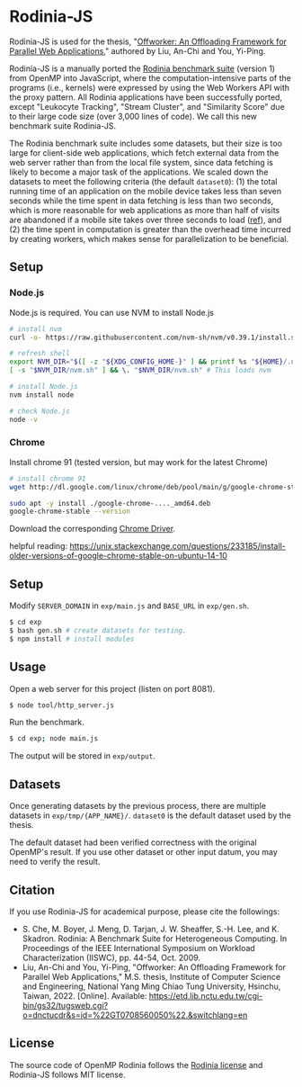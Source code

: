 # Rodinia-JS

Rodinia-JS is used for the thesis, "[Offworker: An Offloading Framework for Parallel Web Applications](https://etd.lib.nctu.edu.tw/cgi-bin/gs32/tugsweb.cgi?o=dnctucdr&s=id=%22GT0708560050%22.&switchlang=en)," authored by Liu, An-Chi and You, Yi-Ping.

Rodinia-JS is a manually ported the [Rodinia benchmark suite](https://www.cs.virginia.edu/rodinia/doku.php?id=start) (version 1) from OpenMP into JavaScript, where the  computation-intensive parts of the programs (i.e., kernels) were expressed by using the Web Workers API with the proxy pattern. All Rodinia applications have been successfully ported, except "Leukocyte Tracking", "Stream Cluster", and "Similarity Score" due to their large code size (over 3,000 lines of code). We call this new benchmark suite Rodinia-JS.

The Rodinia benchmark suite includes some datasets, but their size is too large for client-side web applications, which fetch external data from the web server rather than from the local file system, since data fetching is likely to become a major task of the applications. We scaled down the datasets to meet the following criteria (the default `dataset0`): (1) the total running time of an application on the mobile device takes less than seven seconds while the time spent in data fetching is less than two seconds, which is more reasonable for web applications as more than half of visits are abandoned if a mobile site takes over three seconds to load ([ref](https://developer.chrome.com/blog/search-ads-speed/)), and (2) the time spent in computation is greater than the overhead time incurred by creating workers, which makes sense for parallelization to be beneficial.

## Setup

### Node.js

Node.js is required. You can use NVM to install Node.js

```sh
# install nvm
curl -o- https://raw.githubusercontent.com/nvm-sh/nvm/v0.39.1/install.sh | bash

# refresh shell
export NVM_DIR="$([ -z "${XDG_CONFIG_HOME-}" ] && printf %s "${HOME}/.nvm" || printf %s "${XDG_CONFIG_HOME}/nvm")"
[ -s "$NVM_DIR/nvm.sh" ] && \. "$NVM_DIR/nvm.sh" # This loads nvm

# install Node.js
nvm install node

# check Node.js
node -v
```

### Chrome

Install chrome 91 (tested version, but may work for the latest Chrome)

```sh
# install chrome 91
wget http://dl.google.com/linux/chrome/deb/pool/main/g/google-chrome-stable/google-chrome-stable_91.0.4472.164-1_amd64.deb

sudo apt -y install ./google-chrome-...._amd64.deb
google-chrome-stable --version
```

Download the corresponding [Chrome Driver](https://sites.google.com/chromium.org/driver/downloads?authuser=0).

helpful reading: https://unix.stackexchange.com/questions/233185/install-older-versions-of-google-chrome-stable-on-ubuntu-14-10

## Setup

Modify `SERVER_DOMAIN` in `exp/main.js` and `BASE_URL` in `exp/gen.sh`.

```sh
$ cd exp
$ bash gen.sh # create datasets for testing.
$ npm install # install modules
```

## Usage

Open a web server for this project (listen on port 8081).

```sh
$ node tool/http_server.js
```

Run the benchmark.

```sh
$ cd exp; node main.js
```

The output will be stored in `exp/output`.

## Datasets

Once generating datasets by the previous process, there are multiple datasets in `exp/tmp/{APP_NAME}/`. `dataset0` is the default dataset used by the thesis.

The default dataset had been verified correctness with the original OpenMP's result. If you use other dataset or other input datum, you may need to verify the result.

## Citation

If you use Rodinia-JS for academical purpose, please cite the followings:

- S. Che, M. Boyer, J. Meng, D. Tarjan, J. W. Sheaffer, S.-H. Lee, and K. Skadron. Rodinia: A Benchmark Suite for Heterogeneous Computing. In Proceedings of the IEEE International Symposium on Workload Characterization (IISWC), pp. 44-54, Oct. 2009.
- Liu, An-Chi and You, Yi-Ping, "Offworker: An Offloading Framework for Parallel Web Applications,"  M.S. thesis, Institute of Computer Science and Engineering, National Yang Ming Chiao Tung University, Hsinchu, Taiwan, 2022. [Online]. Available: https://etd.lib.nctu.edu.tw/cgi-bin/gs32/tugsweb.cgi?o=dnctucdr&s=id=%22GT0708560050%22.&switchlang=en

## License

The source code of OpenMP Rodinia follows the [Rodinia license](https://www.cs.virginia.edu/rodinia/doku.php#license) and Rodinia-JS follows MIT license.
